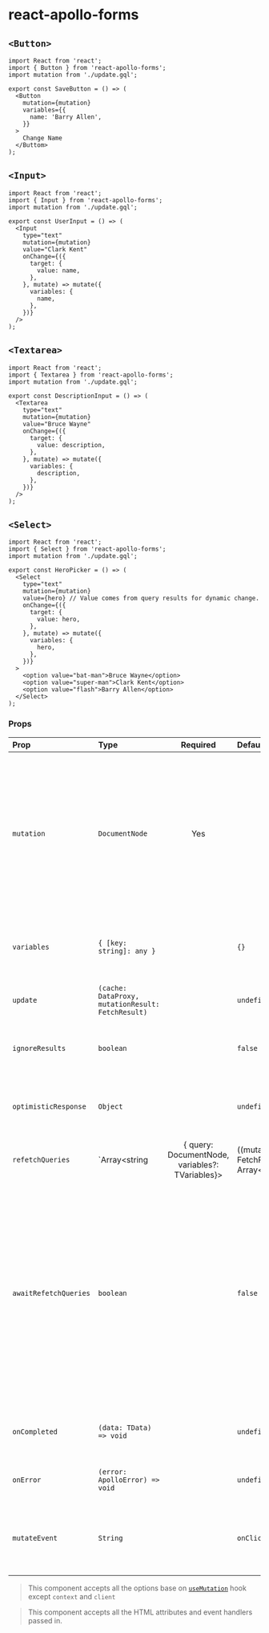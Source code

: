 # react-apollo-forms

## `<Button>`
```
import React from 'react';
import { Button } from 'react-apollo-forms';
import mutation from './update.gql';

export const SaveButton = () => (
  <Button
    mutation={mutation}
    variables={{
      name: 'Barry Allen',
    }}
  >
    Change Name
  </Buttom>
);
```

## `<Input>`
```
import React from 'react';
import { Input } from 'react-apollo-forms';
import mutation from './update.gql';

export const UserInput = () => (
  <Input
    type="text"
    mutation={mutation}
    value="Clark Kent"
    onChange={({
      target: {
        value: name,
      },
    }, mutate) => mutate({
      variables: {
        name,
      },
    })}
  />
);
```

## `<Textarea>`
```
import React from 'react';
import { Textarea } from 'react-apollo-forms';
import mutation from './update.gql';

export const DescriptionInput = () => (
  <Textarea
    type="text"
    mutation={mutation}
    value="Bruce Wayne"
    onChange={({
      target: {
        value: description,
      },
    }, mutate) => mutate({
      variables: {
        description,
      },
    })}
  />
);
```

## `<Select>`
```
import React from 'react';
import { Select } from 'react-apollo-forms';
import mutation from './update.gql';

export const HeroPicker = () => (
  <Select
    type="text"
    mutation={mutation}
    value={hero} // Value comes from query results for dynamic change.
    onChange={({
      target: {
        value: hero,
      },
    }, mutate) => mutate({
      variables: {
        hero,
      },
    })}
  >
    <option value="bat-man">Bruce Wayne</option>
    <option value="super-man">Clark Kent</option>
    <option value="flash">Barry Allen</option>
  </Select>
);
```

### Props
| Prop | Type  | Required | Default | Description |
| :--- | :--- | :---: | :--- | :--- |
`mutation` | `DocumentNode` | Yes | | A GraphQL mutation document parsed into an AST by graphql-tag. Optional for the useMutation Hook since the mutation can be passed in as the first parameter to the Hook. Required for the Mutation component.
`variables` | `{ [key: string]: any }` | | `{}` | An object containing all of the variables your mutation needs to execute
`update` | `(cache: DataProxy, mutationResult: FetchResult)` | | `undefined` | A function used to update the cache after a mutation occurs
`ignoreResults` | `boolean` | | `false` | If true, the returned data property will not update with the mutation result.
`optimisticResponse` | `Object` | | `undefined` | Provide a mutation response before the result comes back from the server
`refetchQueries` | `Array<string|{ query: DocumentNode, variables?: TVariables}>|((mutationResult: FetchResult) => Array<string|{ query: DocumentNode, variables?: TVariables}>`) | | `undefined` | An array or function that allows you to specify which queries you want to refetch after a mutation has occurred. Array values can either be queries (with optional variables) or just the string names of queries to be refeteched.
`awaitRefetchQueries` | `boolean` | | `false` | Queries refetched as part of refetchQueries are handled asynchronously, and are not waited on before the mutation is completed (resolved). Setting this to true will make sure refetched queries are completed before the mutation is considered done. false by default.
`onCompleted` | `(data: TData) => void` | | `undefined` | A callback executed once your mutation successfully completes
`onError` | `(error: ApolloError) => void` | | `undefined` | A callback executed in the event of an error.
| `mutateEvent` | `String` | | `onClick` | It supports all the DOM even types, and specifies the condition of firing the mutation. |

> This component accepts all the options base on [`useMutation`](https://www.apollographql.com/docs/react/data/mutations/#options) hook except `context` and `client`

> This component accepts all the HTML attributes and event handlers passed in.